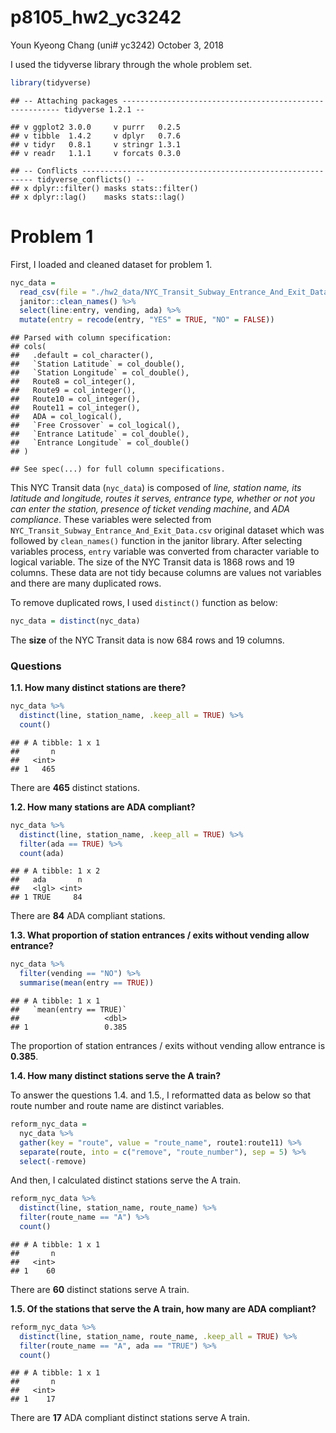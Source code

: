 p8105\_hw2\_yc3242
================
Youn Kyeong Chang (uni\# yc3242)
October 3, 2018

I used the tidyverse library through the whole problem set.

``` r
library(tidyverse)
```

    ## -- Attaching packages -------------------------------------------------------- tidyverse 1.2.1 --

    ## v ggplot2 3.0.0     v purrr   0.2.5
    ## v tibble  1.4.2     v dplyr   0.7.6
    ## v tidyr   0.8.1     v stringr 1.3.1
    ## v readr   1.1.1     v forcats 0.3.0

    ## -- Conflicts ----------------------------------------------------------- tidyverse_conflicts() --
    ## x dplyr::filter() masks stats::filter()
    ## x dplyr::lag()    masks stats::lag()

Problem 1
=========

First, I loaded and cleaned dataset for problem 1.

``` r
nyc_data = 
  read_csv(file = "./hw2_data/NYC_Transit_Subway_Entrance_And_Exit_Data.csv") %>% 
  janitor::clean_names() %>% 
  select(line:entry, vending, ada) %>% 
  mutate(entry = recode(entry, "YES" = TRUE, "NO" = FALSE))
```

    ## Parsed with column specification:
    ## cols(
    ##   .default = col_character(),
    ##   `Station Latitude` = col_double(),
    ##   `Station Longitude` = col_double(),
    ##   Route8 = col_integer(),
    ##   Route9 = col_integer(),
    ##   Route10 = col_integer(),
    ##   Route11 = col_integer(),
    ##   ADA = col_logical(),
    ##   `Free Crossover` = col_logical(),
    ##   `Entrance Latitude` = col_double(),
    ##   `Entrance Longitude` = col_double()
    ## )

    ## See spec(...) for full column specifications.

This NYC Transit data (`nyc_data`) is composed of *line, station name, its latitude and longitude, routes it serves, entrance type, whether or not you can enter the station, presence of ticket vending machine*, and *ADA compliance*. These variables were selected from `NYC_Transit_Subway_Entrance_And_Exit_Data.csv` original dataset which was followed by `clean_names()` function in the janitor library. After selecting variables process, `entry` variable was converted from character variable to logical variable. The size of the NYC Transit data is 1868 rows and 19 columns. These data are not tidy because columns are values not variables and there are many duplicated rows.

To remove duplicated rows, I used `distinct()` function as below:

``` r
nyc_data = distinct(nyc_data)
```

The **size** of the NYC Transit data is now 684 rows and 19 columns.

### Questions

**1.1. How many distinct stations are there?**

``` r
nyc_data %>% 
  distinct(line, station_name, .keep_all = TRUE) %>% 
  count()
```

    ## # A tibble: 1 x 1
    ##       n
    ##   <int>
    ## 1   465

There are **465** distinct stations.

**1.2. How many stations are ADA compliant?**

``` r
nyc_data %>% 
  distinct(line, station_name, .keep_all = TRUE) %>% 
  filter(ada == TRUE) %>% 
  count(ada)
```

    ## # A tibble: 1 x 2
    ##   ada       n
    ##   <lgl> <int>
    ## 1 TRUE     84

There are **84** ADA compliant stations.

**1.3. What proportion of station entrances / exits without vending allow entrance?**

``` r
nyc_data %>% 
  filter(vending == "NO") %>% 
  summarise(mean(entry == TRUE))
```

    ## # A tibble: 1 x 1
    ##   `mean(entry == TRUE)`
    ##                   <dbl>
    ## 1                 0.385

The proportion of station entrances / exits without vending allow entrance is **0.385**.

**1.4. How many distinct stations serve the A train?**

To answer the questions 1.4. and 1.5., I reformatted data as below so that route number and route name are distinct variables.

``` r
reform_nyc_data = 
  nyc_data %>%
  gather(key = "route", value = "route_name", route1:route11) %>% 
  separate(route, into = c("remove", "route_number"), sep = 5) %>% 
  select(-remove)
```

And then, I calculated distinct stations serve the A train.

``` r
reform_nyc_data %>% 
  distinct(line, station_name, route_name) %>%
  filter(route_name == "A") %>%
  count()
```

    ## # A tibble: 1 x 1
    ##       n
    ##   <int>
    ## 1    60

There are **60** distinct stations serve A train.

**1.5. Of the stations that serve the A train, how many are ADA compliant?**

``` r
reform_nyc_data %>% 
  distinct(line, station_name, route_name, .keep_all = TRUE) %>%
  filter(route_name == "A", ada == "TRUE") %>%
  count()
```

    ## # A tibble: 1 x 1
    ##       n
    ##   <int>
    ## 1    17

There are **17** ADA compliant distinct stations serve A train.
